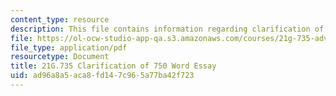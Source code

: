 ```yaml
---
content_type: resource
description: This file contains information regarding clarification of 750 word essay.
file: https://ol-ocw-studio-app-qa.s3.amazonaws.com/courses/21g-735-advanced-topics-in-hispanic-literature-and-film-the-films-of-luis-bunuel-fall-2013/ad96a8a5aca8fd147c965a77ba42f723_MIT21G_735F13_essay_clari.pdf
file_type: application/pdf
resourcetype: Document
title: 21G.735 Clarification of 750 Word Essay
uid: ad96a8a5-aca8-fd14-7c96-5a77ba42f723
---
```

